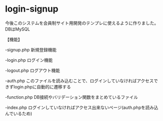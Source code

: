 # login-signup
今後このシステムを会員制サイト用開発のテンプレに使えるように作りました。
DBはMySQL

【機能】

-signup.php    新規登録機能

-login.php     ログイン機能

-logout.php    ログアウト機能

-auth.php      このファイルを読み込むことで、ログインしていなければアクセスできずlogin.phpに自動的に遷移する

-function.php  DB接続やバリデーション関数をまとめているファイル

-index.php     ログインしていなければアクセス出来ないページ(auth.phpを読み込んでいるため)
